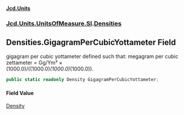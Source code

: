 #### [Jcd.Units](index.md 'index')
### [Jcd.Units.UnitsOfMeasure.SI](Jcd.Units.UnitsOfMeasure.SI.md 'Jcd.Units.UnitsOfMeasure.SI').[Densities](Densities.md 'Jcd.Units.UnitsOfMeasure.SI.Densities')

## Densities.GigagramPerCubicYottameter Field

gigagram per cubic yottameter defined such that: megagram per cubic zettameter = Gg/Ym³ ×  
(1000.0)/((1000.0)*(1000.0)*(1000.0)).

```csharp
public static readonly Density GigagramPerCubicYottameter;
```

#### Field Value
[Density](Density.md 'Jcd.Units.UnitTypes.Density')